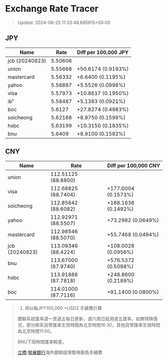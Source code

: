 # Exchange Rate Tracer

> Update: 2024-08-25 11:33:48.685615+00:00

## JPY

| Name           |    Rate | Diff per 100,000 JPY   |
|----------------|---------|------------------------|
| jcb (20240823) | 5.50606 |                        |
| union          | 5.55668 | +50.6174 (0.9193%)     |
| mastercard     | 5.56332 | +6.6400 (0.1195%)      |
| yahoo          | 5.56887 | +5.5526 (0.0998%)      |
| visa           | 5.57973 | +10.8617 (0.1950%)     |
| ib¹            | 5.58487 | +5.1383 (0.0921%)      |
| boc            | 5.6127  | +27.8274 (0.4983%)     |
| soicheong      | 5.62168 | +8.9750 (0.1599%)      |
| hsbc           | 5.63199 | +10.3150 (0.1835%)     |
| bnu            | 5.6409  | +8.9100 (0.1582%)      |

## CNY

| Name           | Rate                | Diff per 100,000 CNY   |
|----------------|---------------------|------------------------|
| union          | 112.51125	(88.8800) |                        |
| visa           | 112.68825	(88.7404) | +177.0004 (0.1573%)    |
| soicheong      | 112.85642	(88.6082) | +168.1636 (0.1492%)    |
| yahoo          | 112.92971	(88.5507) | +73.2982 (0.0649%)     |
| mastercard     | 112.98546	(88.5070) | +55.7468 (0.0494%)     |
| jcb (20240823) | 113.09346	(88.4224) | +108.0028 (0.0956%)    |
| bnu            | 113.67000	(87.9740) | +576.5372 (0.5098%)    |
| hsbc           | 113.91886	(87.7818) | +248.8600 (0.2189%)    |
| boc            | 114.01000	(87.7116) | +91.1400 (0.0800%)     |


> 1. IB以每JPY100,000 +USD2 手續費計算
>
> 銀聯系統匯率週一至週五每日更新，週六周日延用週五匯率。如無特殊情況，部分歐系貨幣匯率生效時間為北京時間16:30，其他貨幣匯率生效時間為北京時間11:00。
>
> BNU下班時間匯率較差。
>
> [立橋](https://www.wlbank.com.mo/uploads/ueditor/file/20181211/1544536513900230.pdf)/[發展銀行](https://www.mdb.com.mo/Service_Charges_20230728.pdf)海外銀聯提現暫時豁免手續費

